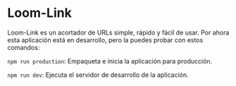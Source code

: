 # Loom-Link

Loom-Link es un acortador de URLs simple, rápido y fácil de usar.
Por ahora esta aplicación está en desarrollo, pero la puedes probar con estos comandos:

`npm run production`: Empaqueta e inicia la aplicación para producción.

`npm run dev`: Ejecuta el servidor de desarrollo de la aplicación.
